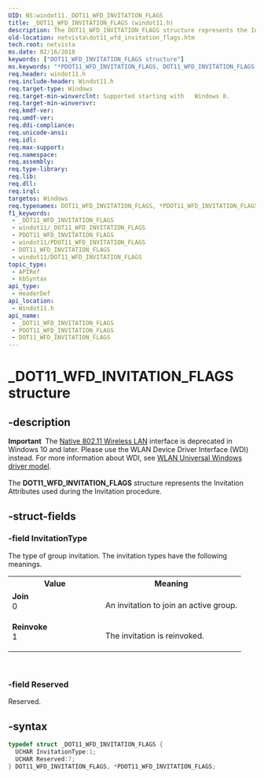 ```yaml
---
UID: NS:windot11._DOT11_WFD_INVITATION_FLAGS
title: _DOT11_WFD_INVITATION_FLAGS (windot11.h)
description: The DOT11_WFD_INVITATION_FLAGS structure represents the Invitation Attributes used during the Invitation procedure.
old-location: netvista\dot11_wfd_invitation_flags.htm
tech.root: netvista
ms.date: 02/16/2018
keywords: ["DOT11_WFD_INVITATION_FLAGS structure"]
ms.keywords: "*PDOT11_WFD_INVITATION_FLAGS, DOT11_WFD_INVITATION_FLAGS, DOT11_WFD_INVITATION_FLAGS structure [Network Drivers Starting with Windows Vista], Join, PDOT11_WFD_INVITATION_FLAGS, PDOT11_WFD_INVITATION_FLAGS structure pointer [Network Drivers Starting with Windows Vista], Reinvoke, _DOT11_WFD_INVITATION_FLAGS, netvista.dot11_wfd_invitation_flags, windot11/DOT11_WFD_INVITATION_FLAGS, windot11/PDOT11_WFD_INVITATION_FLAGS"
req.header: windot11.h
req.include-header: Windot11.h
req.target-type: Windows
req.target-min-winverclnt: Supported starting with   Windows 8.
req.target-min-winversvr: 
req.kmdf-ver: 
req.umdf-ver: 
req.ddi-compliance: 
req.unicode-ansi: 
req.idl: 
req.max-support: 
req.namespace: 
req.assembly: 
req.type-library: 
req.lib: 
req.dll: 
req.irql: 
targetos: Windows
req.typenames: DOT11_WFD_INVITATION_FLAGS, *PDOT11_WFD_INVITATION_FLAGS
f1_keywords:
 - _DOT11_WFD_INVITATION_FLAGS
 - windot11/_DOT11_WFD_INVITATION_FLAGS
 - PDOT11_WFD_INVITATION_FLAGS
 - windot11/PDOT11_WFD_INVITATION_FLAGS
 - DOT11_WFD_INVITATION_FLAGS
 - windot11/DOT11_WFD_INVITATION_FLAGS
topic_type:
 - APIRef
 - kbSyntax
api_type:
 - HeaderDef
api_location:
 - Windot11.h
api_name:
 - _DOT11_WFD_INVITATION_FLAGS
 - PDOT11_WFD_INVITATION_FLAGS
 - DOT11_WFD_INVITATION_FLAGS
---
```


# _DOT11_WFD_INVITATION_FLAGS structure


## -description

<div class="alert"><b>Important</b>  The <a href="/previous-versions/windows/hardware/wireless/ff560689(v=vs.85)">Native 802.11 Wireless LAN</a> interface is deprecated in Windows 10 and later. Please use the WLAN Device Driver Interface (WDI) instead. For more information about WDI, see <a href="/windows-hardware/drivers/network/wifi-universal-driver-model">WLAN Universal Windows driver model</a>.</div><div> </div>The <b>DOT11_WFD_INVITATION_FLAGS</b> structure represents the Invitation Attributes used during the Invitation procedure.

## -struct-fields

### -field InvitationType

The type of group invitation. The invitation types have the following meanings.

<table>
<tr>
<th>Value</th>
<th>Meaning</th>
</tr>
<tr>
<td width="40%"><a id="Join"></a><a id="join"></a><a id="JOIN"></a><dl>
<dt><b>Join</b></dt>
<dt>0</dt>
</dl>
</td>
<td width="60%">
An invitation to join an active group.

</td>
</tr>
<tr>
<td width="40%"><a id="Reinvoke"></a><a id="reinvoke"></a><a id="REINVOKE"></a><dl>
<dt><b>Reinvoke</b></dt>
<dt>1</dt>
</dl>
</td>
<td width="60%">
The invitation is reinvoked.

</td>
</tr>
</table>
 


### -field Reserved

Reserved.

## -syntax

```cpp
typedef struct _DOT11_WFD_INVITATION_FLAGS {
  UCHAR InvitationType:1;
  UCHAR Reserved:7;
} DOT11_WFD_INVITATION_FLAGS, *PDOT11_WFD_INVITATION_FLAGS;
```

